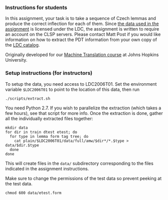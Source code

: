 ### Instructions for students

In this assignment, your task is to take a sequence of Czech lemmas and produce the correct
inflection for each of them. Since [the data used in the
assignment](https://ufal.mff.cuni.cz/pdt2.0/) is licensed under the LDC, the assignment is written
to require an account on the CLSP servers. Please contact Matt Post if you would like information on
how to extract the PDT information from your own copy of the [LDC
catalog](http://catalog.ldc.upenn.edu/LDC2006T01).

Originally developed for our [Machine Translation course](http://mt-class.org/jhu/hw5.html) at Johns
Hopkins University.

### Setup instructions (for instructors)

To setup the data, you need access to LDC2006T01. Set the environment variable
`$LDC2006T01` to point to the location of this data, then run

    ./scripts/extract.sh

You need Python 2.7. If you wish to parallelize the extraction (which takes a few hours),
see that script for more info. Once the extraction is done, gather all the individually
extracted files together:

    mkdir data
    for dir in train dtest etest; do 
      for type in lemma form tag tree; do 
        cat plain/$LDC2006T01/data/full/amw/$dir*/*.$type > data/$dir.$type
      done
    done

This will create files in the `data/` subdirectory corresponding to the files indicated
in the assignment instructions.

Make sure to change the permissions of the test data so prevent peeking at the test data.

    chmod 600 data/etest.form
